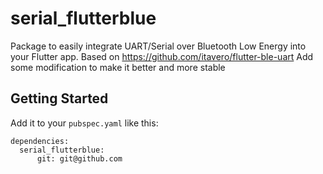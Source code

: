 # serial_flutterblue

Package to easily integrate UART/Serial over Bluetooth Low Energy into your Flutter app.
Based on https://github.com/itavero/flutter-ble-uart
Add some modification to make it better and more stable

## Getting Started

Add it to your `pubspec.yaml` like this:
```
dependencies:
  serial_flutterblue:
      git: git@github.com
```

